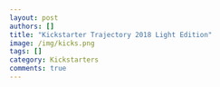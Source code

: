 ```yaml
---
layout: post
authors: []
title: "Kickstarter Trajectory 2018 Light Edition"
image: /img/kicks.png
tags: []
category: Kickstarters
comments: true
---
```

